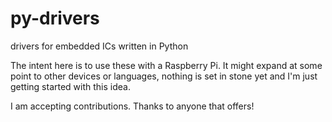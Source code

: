 # py-drivers
drivers for embedded ICs written in Python

The intent here is to use these with a Raspberry Pi. It might expand at some point to other devices or languages, nothing is set in stone yet and I'm just getting started with this idea.

I am accepting contributions. Thanks to anyone that offers!
